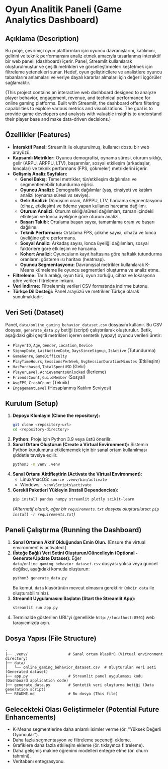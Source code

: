 # Oyun Analitik Paneli (Game Analytics Dashboard)

## Açıklama (Description)

Bu proje, çevrimiçi oyun platformları için oyuncu davranışlarını, katılımını, gelirini ve teknik performansını analiz etmek amacıyla tasarlanmış interaktif bir web paneli (dashboard) içerir. Panel, Streamlit kullanılarak oluşturulmuştur ve çeşitli metrikleri ve görselleştirmeleri keşfetmek için filtreleme yetenekleri sunar. Hedef, oyun geliştiricilere ve analistlere oyuncu tabanlarını anlamaları ve veriye dayalı kararlar almaları için değerli içgörüler sağlamaktır.

(This project contains an interactive web dashboard designed to analyze player behavior, engagement, revenue, and technical performance for online gaming platforms. Built with Streamlit, the dashboard offers filtering capabilities to explore various metrics and visualizations. The goal is to provide game developers and analysts with valuable insights to understand their player base and make data-driven decisions.)

## Özellikler (Features)

*   **İnteraktif Panel:** Streamlit ile oluşturulmuş, kullanıcı dostu bir web arayüzü.
*   **Kapsamlı Metrikler:** Oyuncu demografisi, oynama süresi, oturum sıklığı, gelir (ARPU, ARPPU, LTV), başarımlar, sosyal etkileşim (arkadaşlar, loncalar) ve teknik performans (FPS, çökmeler) metriklerini içerir.
*   **Gelişmiş Analiz Sayfaları:**
    *   **Genel Bakış:** Temel metrikler, tür/etkileşim dağılımları ve segmentlenebilir tutundurma eğrisi.
    *   **Oyuncu Analizi:** Demografik dağılımlar (yaş, cinsiyet) ve katılım analizi (oynama süresi vs seviye).
    *   **Gelir Analizi:** Dönüşüm oranı, ARPPU, LTV, harcama segmentasyonu (cihaz, etkileşim) ve ödeme yapan kullanıcı harcama dağılımı.
    *   **Oturum Analizi:** Oturum sıklığı/süresi dağılımları, zaman içindeki etkileşim ve lonca üyeliğine göre oturum analizi.
    *   **Başarı Takibi:** Ortalama başarı sayısı, tamamlama oranı ve başarı dağılımı.
    *   **Teknik Performans:** Ortalama FPS, çökme sayısı, cihaza ve lonca üyeliğine göre performans.
    *   **Sosyal Analiz:** Arkadaş sayısı, lonca üyeliği dağılımları, sosyal faktörlere göre etkileşim ve harcama.
    *   **Kohort Analizi:** Oyuncuların kayıt haftasına göre haftalık tutundurma oranlarını gösteren ısı haritası (heatmap).
    *   **Oyuncu Segmentasyonu:** Davranışsal metrikler kullanılarak K-Means kümeleme ile oyuncu segmentleri oluşturma ve analiz etme.
*   **Filtreleme:** Tarih aralığı, oyun türü, oyun zorluğu, cihaz ve lokasyona göre verileri filtreleme imkanı.
*   **Veri İndirme:** Filtrelenmiş verileri CSV formatında indirme butonu.
*   **Türkçe Dil Desteği:** Panel arayüzü ve metrikler Türkçe olarak sunulmaktadır.

## Veri Seti (Dataset)

Panel, `data/online_gaming_behavior_dataset.csv` dosyasını kullanır. Bu CSV dosyası, `generate_data.py` betiği (script) çalıştırılarak oluşturulur. Betik, aşağıdaki gibi çeşitli metrikleri içeren sentetik (yapay) oyuncu verileri üretir:

*   `PlayerID`, `Age`, `Gender`, `Location`, `Device`
*   `SignupDate`, `LastActiveDate`, `DaysSinceSignup`, `IsActive` (Tutundurma)
*   `GameGenre`, `GameDifficulty`
*   `PlayTimeHours`, `SessionsPerWeek`, `AvgSessionDurationMinutes` (Etkileşim)
*   `HasPurchased`, `TotalSpentUSD` (Gelir)
*   `PlayerLevel`, `AchievementsUnlocked` (İlerleme)
*   `FriendsCount`, `GuildMember` (Sosyal)
*   `AvgFPS`, `CrashCount` (Teknik)
*   `EngagementLevel` (Hesaplanmış Katılım Seviyesi)

## Kurulum (Setup)

1.  **Depoyu Klonlayın (Clone the repository):**
    ```bash
    git clone <repository-url>
    cd <repository-directory>
    ```
2.  **Python:** Proje için Python 3.9 veya üstü önerilir.
3.  **Sanal Ortam Oluşturun (Create a Virtual Environment):** Sistemin Python kurulumunu etkilememek için bir sanal ortam kullanılması şiddetle tavsiye edilir.
    ```bash
    python3 -m venv .venv
    ```
4.  **Sanal Ortamı Aktifleştirin (Activate the Virtual Environment):**
    *   Linux/macOS: `source .venv/bin/activate`
    *   Windows: `.venv\Scripts\activate`
5.  **Gerekli Paketleri Yükleyin (Install Dependencies):**
    ```bash
    pip install pandas numpy streamlit plotly scikit-learn
    ```
    *(Alternatif olarak, eğer bir `requirements.txt` dosyası oluşturulursa: `pip install -r requirements.txt`)*

## Paneli Çalıştırma (Running the Dashboard)

1.  **Sanal Ortamın Aktif Olduğundan Emin Olun.** (Ensure the virtual environment is activated.)
2.  **(İsteğe Bağlı) Veri Setini Oluşturun/Güncelleyin (Optional - Generate/Update Dataset):** Eğer `data/online_gaming_behavior_dataset.csv` dosyası yoksa veya güncel değilse, aşağıdaki komutla oluşturun:
    ```bash
    python3 generate_data.py
    ```
    Bu komut, `data` klasörünün mevcut olmasını gerektirir (`mkdir data` ile oluşturabilirsiniz).
3.  **Streamlit Uygulamasını Başlatın (Start the Streamlit App):**
    ```bash
    streamlit run app.py
    ```
4.  Terminalde gösterilen URL'yi (genellikle `http://localhost:8501`) web tarayıcınızda açın.

## Dosya Yapısı (File Structure)

```
.
├── .venv/                  # Sanal ortam klasörü (Virtual environment directory)
├── data/
│   └── online_gaming_behavior_dataset.csv  # Oluşturulan veri seti (Generated dataset)
├── app.py                  # Streamlit panel uygulaması kodu (Dashboard application code)
├── generate_data.py        # Sentetik veri oluşturma betiği (Data generation script)
└── README.md               # Bu dosya (This file)
```

## Gelecekteki Olası Geliştirmeler (Potential Future Enhancements)

*   K-Means segmentlerine daha anlamlı isimler verme (ör. "Yüksek Değerli Oyuncular").
*   Daha fazla segmentasyon ve filtreleme seçeneği ekleme.
*   Grafiklere daha fazla etkileşim ekleme (ör. tıklayınca filtreleme).
*   Daha gelişmiş makine öğrenimi modelleri entegre etme (ör. churn tahmini).
*   Veritabanı entegrasyonu. 